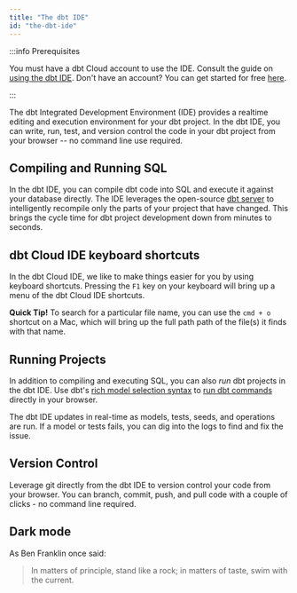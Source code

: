 ```yaml
---
title: "The dbt IDE"
id: "the-dbt-ide"
---
```



:::info Prerequisites

You must have a dbt Cloud account to use the IDE. Consult the guide on [using the dbt IDE](using-the-dbt-ide). Don't have an account? You can get started for free [here](https://www.getdbt.com/signup).

:::


The dbt Integrated Development Environment (IDE) provides a realtime editing and execution environment for your dbt project. In the dbt IDE, you can write, run, test, and version control the code in your dbt project from your browser -- no command line use required.

## Compiling and Running SQL

In the dbt IDE, you can compile dbt code into SQL and execute it against your database directly. The IDE leverages the open-source [dbt server](rpc) to intelligently recompile only the parts of your project that have changed. This brings the cycle time for dbt project development down from minutes to seconds.

<Lightbox src="/img/docs/dbt-cloud/d6a75a5-Screen_Shot_2019-11-05_at_9.04.02_PM.png" title="Executing dbt SQL in the browser"/>


## dbt Cloud IDE keyboard shortcuts

In the dbt Cloud IDE, we like to make things easier for you by using keyboard shortcuts. Pressing the `F1` key on your keyboard will bring up a menu of the dbt Cloud IDE shortcuts.  

**Quick Tip!** 
To search for a particular file name, you can use the `cmd + o` shortcut on a Mac, which will bring up the full path path of the file(s) it finds with that name.

<Lightbox src="/img/docs/dbt-cloud/keyboard_shortcuts video.mp4" title="Using Keyboard Shortcuts in the IDE"/>

## Running Projects

In addition to compiling and executing SQL, you can also *run* dbt projects in the dbt IDE. Use dbt's [rich model selection syntax](node-selection/syntax) to [run dbt commands](dbt-commands) directly in your browser.

The dbt IDE updates in real-time as models, tests, seeds, and operations are run. If a model or tests fails, you can dig into the logs to find and fix the issue.

<Lightbox src="/img/docs/dbt-cloud/50e939e-Screen_Shot_2019-11-05_at_9.08.38_PM.png" title="Running jobs and viewing results in the dbt IDE"/>

## Version Control

Leverage git directly from the dbt IDE to version control your code from your browser. You can branch, commit, push, and pull code with a couple of clicks - no command line required.

<Lightbox src="/img/docs/dbt-cloud/8959807-Screen_Shot_2019-11-05_at_9.15.46_PM.png" title="Creating a new git branch in the IDE"/>

## Dark mode
As Ben Franklin once said:

> In matters of principle, stand like a rock; in matters of taste, swim with the current.

<Lightbox src="/img/docs/dbt-cloud/7adcb15-Screen_Shot_2019-11-05_at_9.35.48_PM.png" title="Now with 205% more Dark"/>
